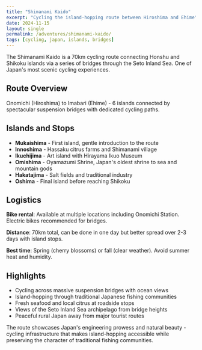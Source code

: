 ```yaml
---
title: "Shimanami Kaido"
excerpt: "Cycling the island-hopping route between Hiroshima and Ehime"
date: 2024-11-15
layout: single
permalink: /adventures/shimanami-kaido/
tags: [cycling, japan, islands, bridges]
---
```


The Shimanami Kaido is a 70km cycling route connecting Honshu and Shikoku islands via a series of bridges through the Seto Inland Sea. One of Japan's most scenic cycling experiences.

## Route Overview
Onomichi (Hiroshima) to Imabari (Ehime) - 6 islands connected by spectacular suspension bridges with dedicated cycling paths.

## Islands and Stops
- **Mukaishima** - First island, gentle introduction to the route
- **Innoshima** - Hassaku citrus farms and Shimanami village
- **Ikuchijima** - Art island with Hirayama Ikuo Museum
- **Omishima** - Oyamazumi Shrine, Japan's oldest shrine to sea and mountain gods
- **Hakatajima** - Salt fields and traditional industry
- **Oshima** - Final island before reaching Shikoku

## Logistics
**Bike rental**: Available at multiple locations including Onomichi Station. Electric bikes recommended for bridges.

**Distance**: 70km total, can be done in one day but better spread over 2-3 days with island stops.

**Best time**: Spring (cherry blossoms) or fall (clear weather). Avoid summer heat and humidity.

## Highlights
- Cycling across massive suspension bridges with ocean views
- Island-hopping through traditional Japanese fishing communities  
- Fresh seafood and local citrus at roadside stops
- Views of the Seto Inland Sea archipelago from bridge heights
- Peaceful rural Japan away from major tourist routes

The route showcases Japan's engineering prowess and natural beauty - cycling infrastructure that makes island-hopping accessible while preserving the character of traditional fishing communities.